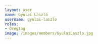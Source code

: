 ```yaml
---
layout: user
name: Gyulai László
username: gyulai-laszlo
roles:
- Öregtag
image: /images/members/GyulaiLaszlo.jpg
---
```

